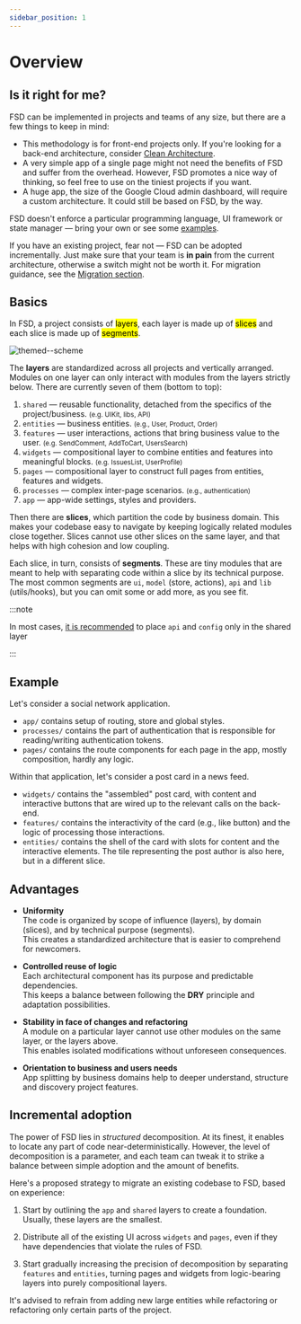 ```yaml
---
sidebar_position: 1
---
```


# Overview

## Is it right for me?

FSD can be implemented in projects and teams of any size, but there are a few things to keep in mind:

- This methodology is for front-end projects only. If you're looking for a back-end architecture, consider [Clean Architecture][refs-clean-architecture].
- A very simple app of a single page might not need the benefits of FSD and suffer from the overhead. However, FSD promotes a nice way of thinking, so feel free to use on the tiniest projects if you want.
- A huge app, the size of the Google Cloud admin dashboard, will require a custom architecture. It could still be based on FSD, by the way.

FSD doesn't enforce a particular programming language, UI framework or state manager — bring your own or see some [examples][refs-examples].

If you have an existing project, fear not — FSD can be adopted incrementally. Just make sure that your team is **in&nbsp;pain** from the current architecture, otherwise a switch might not be worth it. For migration guidance, see the [Migration section][refs-migration].

## Basics

In FSD, a project consists of <mark>layers</mark>, each layer is made up of <mark>slices</mark> and each slice is made up of <mark>segments</mark>. 

![themed--scheme](/img/visual_schema.jpg)

The **layers** are standardized across all projects and vertically arranged. Modules on one layer can only interact with modules from the layers strictly below. There are currently seven of them (bottom to top):

1. `shared` — reusable functionality, detached from the specifics of the project/business.
   <small>(e.g. UIKit, libs, API)</small>
2. `entities` — business entities.
   <small>(e.g., User, Product, Order)</small>
3. `features` — user interactions, actions that bring business value to the user.
   <small>(e.g. SendComment, AddToCart, UsersSearch)</small>
4. `widgets` — compositional layer to combine entities and features into meaningful blocks.
   <small>(e.g. IssuesList, UserProfile)</small>
5. `pages` — compositional layer to construct full pages from entities, features and widgets.
6. `processes` — complex inter-page scenarios. 
   <small>(e.g., authentication)</small>
7. `app` — app-wide settings, styles and providers.


Then there are **slices**, which partition the code by business domain. This makes your codebase easy to navigate by keeping logically related modules close together. Slices cannot use other slices on the same layer, and that helps with high cohesion and low coupling.

Each slice, in turn, consists of **segments**. These are tiny modules that are meant to help with separating code within a slice by its technical purpose. The most common segments are `ui`, `model` (store,  actions), `api` and `lib` (utils/hooks), but you can omit some or add more, as you see fit.

:::note

In most cases, [it is recommended][ext-disc-api] to place `api` and `config` only in the shared layer

:::

## Example

Let's consider a social network application.

* `app/` contains setup of routing, store and global styles.
* `processes/` contains the part of authentication that is responsible for reading/writing authentication tokens.
* `pages/` contains the route components for each page in the app, mostly composition, hardly any logic.

Within that application, let's consider a post card in a news feed.

* `widgets/` contains the "assembled" post card, with content and interactive buttons that are wired up to the relevant calls on the back-end.
* `features/` contains the interactivity of the card (e.g., like button) and the logic of processing those interactions.
* `entities/` contains the shell of the card with slots for content and the interactive elements. The tile representing the post author is also here, but in a different slice.

## Advantages

- **Uniformity**  
  The code is organized by scope of influence (layers), by domain (slices), and by technical purpose (segments).  
  This creates a standardized architecture that is easier to comprehend for newcomers.

- **Controlled reuse of logic**  
  Each architectural component has its purpose and predictable dependencies.  
  This keeps a balance between following the **DRY** principle and adaptation possibilities. 

- **Stability in face of changes and refactoring**  
  A module on a particular layer cannot use other modules on the same layer, or the layers above.  
  This enables isolated modifications without unforeseen consequences.

- **Orientation to business and users needs**  
  App splitting by business domains help to deeper understand, structure and discovery project features.

## Incremental adoption

The power of FSD lies in _structured_ decomposition. At its finest, it enables to locate any part of code near-deterministically. However, the level of decomposition is a parameter, and each team can tweak it to strike a balance between simple adoption and the amount of benefits.

Here's a proposed strategy to migrate an existing codebase to FSD, based on experience:

1. Start by outlining the `app` and `shared` layers to create a foundation. Usually, these layers are the smallest.

2. Distribute all of the existing UI across `widgets` and `pages`, even if they have dependencies that violate the rules of FSD.

3. Start gradually increasing the precision of decomposition by separating `features` and `entities`, turning pages and widgets from logic-bearing layers into purely compositional layers.

It's advised to refrain from adding new large entities while refactoring or refactoring only certain parts of the project.

[refs-clean-architecture]: https://medium.com/codex/clean-architecture-for-dummies-df6561d42c94
[ext-disc-api]: https://github.com/feature-sliced/documentation/discussions/66
[refs-examples]: /examples
[refs-migration]: /docs/guides/migration
